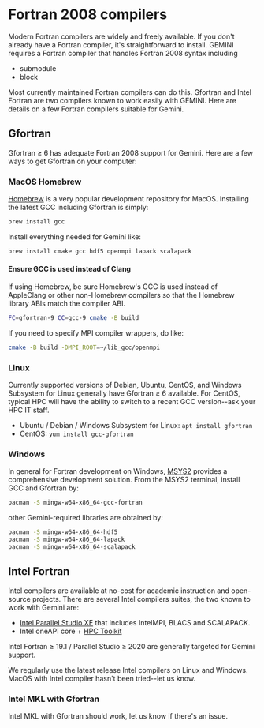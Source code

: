 # Fortran 2008 compilers

Modern Fortran compilers are widely and freely available.
If you don't already have a Fortran compiler, it's straightforward to install.
GEMINI requires a Fortran compiler that handles Fortran 2008 syntax including

* submodule
* block

Most currently maintained Fortran compilers can do this.
Gfortran and Intel Fortran are two compilers known to work easily with GEMINI.
Here are details on a few Fortran compilers suitable for Gemini.

## Gfortran

Gfortran &ge; 6 has adequate Fortran 2008 support for Gemini.
Here are a few ways to get Gfortran on your computer:

### MacOS Homebrew

[Homebrew](https://brew.sh)
is a very popular development repository for MacOS.
Installing the latest GCC including Gfortran is simply:

```sh
brew install gcc
```

Install everything needed for Gemini like:

```sh
brew install cmake gcc hdf5 openmpi lapack scalapack
```

#### Ensure GCC is used instead of Clang

If using Homebrew, be sure Homebrew's GCC is used instead of AppleClang or other non-Homebrew compilers so that the Homebrew library ABIs match the compiler ABI.

```sh
FC=gfortran-9 CC=gcc-9 cmake -B build
```

If you need to specify MPI compiler wrappers, do like:

```sh
cmake -B build -DMPI_ROOT=~/lib_gcc/openmpi
```

### Linux

Currently supported versions of Debian, Ubuntu, CentOS, and Windows Subsystem for Linux generally have Gfortran &ge; 6 available.
For CentOS, typical HPC will have the ability to switch to a recent GCC version--ask your HPC IT staff.

* Ubuntu / Debian / Windows Subsystem for Linux: `apt install gfortran`
* CentOS: `yum install gcc-gfortran`

### Windows

In general for Fortran development on Windows,
[MSYS2](https://www.scivision.dev/install-msys2-windows/)
provides a comprehensive development solution.
From the MSYS2 terminal, install GCC and Gfortran by:

```sh
pacman -S mingw-w64-x86_64-gcc-fortran
```

other Gemini-required libraries are obtained by:

```sh
pacman -S mingw-w64-x86_64-hdf5
pacman -S mingw-w64-x86_64-lapack
pacman -S mingw-w64-x86_64-scalapack
```

## Intel Fortran

Intel compilers are available at no-cost for academic instruction and open-source projects.
There are several Intel compilers suites, the two known to work with Gemini are:

* [Intel Parallel Studio XE](https://software.intel.com/en-us/parallel-studio-xe) that includes IntelMPI, BLACS and SCALAPACK.
* Intel oneAPI core + [HPC Toolkit](https://software.intel.com/content/www/us/en/develop/tools/oneapi/hpc-toolkit.html)

Intel Fortran &ge; 19.1 / Parallel Studio &ge; 2020 are generally targeted for Gemini support.

We regularly use the latest release Intel compilers on Linux and Windows.
MacOS with Intel compiler hasn't been tried--let us know.

### Intel MKL with Gfortran

Intel MKL with Gfortran should work, let us know if there's an issue.
